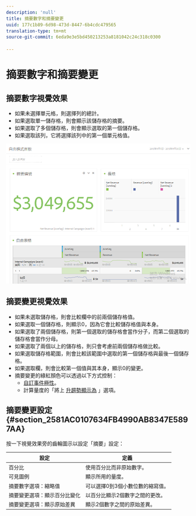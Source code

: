 ```yaml
---
description: 'null'
title: 摘要數字和摘要變更
uuid: 177c1b89-6d98-473d-8447-6b4cdc479565
translation-type: tm+mt
source-git-commit: 6eda9e3e5bd450213253a8181042c24c318c0300

---
```



# 摘要數字和摘要變更

## 摘要數字視覺效果

* 如果未選擇單元格，則選擇列的總計。
* 如果選取單一儲存格，則會顯示該儲存格的摘要。
* 如果選取了多個儲存格，則會顯示選取的第一個儲存格。
* 如果選取該列，它將選擇該列中的第一個單元格值。

![](assets/summary-number.png)

## 摘要變更視覺效果

* 如果未選取儲存格，則會比較欄中的前兩個儲存格值。
* 如果選取一個儲存格，則顯示0，因為它會比較儲存格值與本身。
* 如果選取了兩個儲存格，則第一個選取的儲存格會當作分子，而第二個選取的儲存格會當作分母。
* 如果選取了兩個以上的儲存格，則只會考慮前兩個儲存格做比較。
* 如果選取儲存格範圍，則會比較該範圍中選取的第一個儲存格與最後一個儲存格。
* 如果選取欄，則會比較第一個值與其本身，顯示0的變更。
* 摘要變更的綠紅顏色可以透過以下方式控制：
   * [自訂事件極性](https://marketing.adobe.com/resources/help/zh_TW/reference/success_event.html)。
   * 計算量度的「將上 [升趨勢顯示為](https://marketing.adobe.com/resources/help/zh_TW/analytics/calcmetrics/cm_build_metrics.html) 」選項。

## 摘要變更設定 {#section_2581AC0107634FB4990AB8347E5897AA}

按一下視覺效果旁的齒輪圖示以設定「摘要」設定：

| 設定 | 定義 |
|--- |--- |
| 百分比 | 使用百分比而非原始數字。 |
| 可見圖例 | 顯示所用的量度。 |
| 摘要數字選項：縮略值 | 可以選擇0到3個小數位數的縮寫值。 |
| 摘要變更選項：顯示百分比變化 | 以百分比顯示2個數字之間的更改。 |
| 摘要變更選項：顯示原始差異 | 顯示2個數字之間的原始差異。 |
